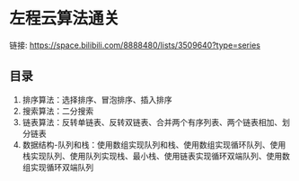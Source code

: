 # 左程云算法通关

链接: https://space.bilibili.com/8888480/lists/3509640?type=series

## 目录

1. 排序算法：选择排序、冒泡排序、插入排序
2. 搜索算法：二分搜索
3. 链表算法：反转单链表、反转双链表、合并两个有序列表、两个链表相加、划分链表
4. 数据结构-队列和栈：使用数组实现队列和栈、使用数组实现循环队列、使用栈实现队列、使用队列实现栈、最小栈、使用链表实现循环双端队列、使用数组实现循环双端队列
